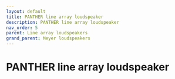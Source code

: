 ```yaml
---
layout: default
title: PANTHER line array loudspeaker
description: PANTHER line array loudspeaker
nav_order: 5
parent: Line array loudspeakers
grand_parent: Meyer loudspeakers
---
```


# PANTHER line array loudspeaker
